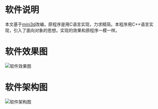 # 软件说明
本文基于[mini3d](https://github.com/skywind3000/mini3d)改编，原程序是用C语言实现，力求精简。本程序用C++语言实现，引入了面向对象的思想。实现的效果和原程序一模一样。

# 软件效果图
![软件效果图](https://github.com/hahahuahai/mini3d-cpp/blob/master/media/%E6%95%88%E6%9E%9C%E5%9B%BE.jpg)

# 软件架构图
![软件架构图](https://github.com/hahahuahai/mini3d-cpp/blob/master/media/%E8%BD%AF%E4%BB%B6%E5%85%89%E6%A0%85%E5%99%A8mini3d.png)
